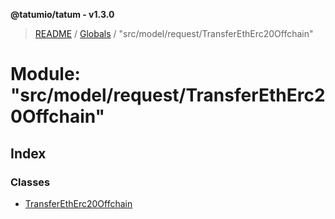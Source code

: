 **@tatumio/tatum - v1.3.0**

> [README](../README.md) / [Globals](../globals.md) / "src/model/request/TransferEthErc20Offchain"

# Module: "src/model/request/TransferEthErc20Offchain"

## Index

### Classes

* [TransferEthErc20Offchain](../classes/_src_model_request_transferetherc20offchain_.transferetherc20offchain.md)
